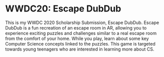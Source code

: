 # WWDC20: Escape DubDub

This is my WWDC 2020 Scholarship Submission, Escape DubDub. Escape DubDub is a fun recreation of an escape room in AR, allowing you to experience exciting puzzles and challenges similar to a real escape room from the comfort of your home. While you play, learn about some key Computer Science concepts linked to the puzzles. This game is targeted towards young teenagers who are interested in learning more about CS.
